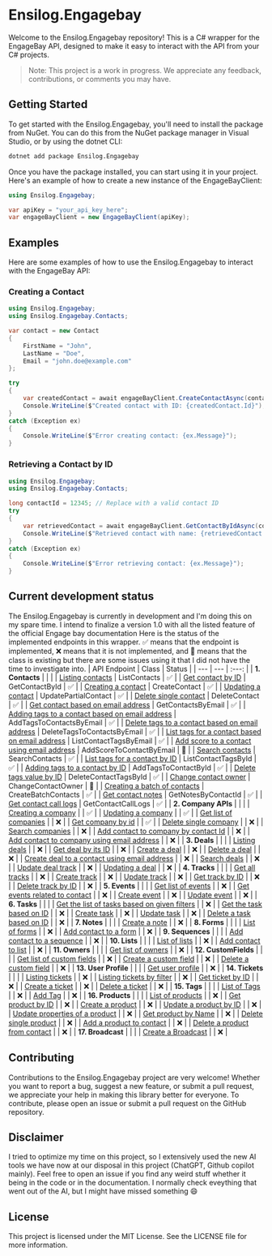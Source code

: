 # Ensilog.Engagebay
Welcome to the Ensilog.Engagebay repository! This is a C# wrapper for the EngageBay API, designed to make it easy to interact with the API from your C# projects.
> Note: This project is a work in progress. We appreciate any feedback, contributions, or comments you may have.

## Getting Started
To get started with the Ensilog.Engagebay, you'll need to install the package from NuGet. You can do this from the NuGet package manager in Visual Studio, or by using the dotnet CLI:

```bash
dotnet add package Ensilog.Engagebay
```

Once you have the package installed, you can start using it in your project. Here's an example of how to create a new instance of the EngageBayClient:

```csharp
using Ensilog.Engagebay;

var apiKey = "your_api_key_here";
var engageBayClient = new EngageBayClient(apiKey);
```

## Examples
Here are some examples of how to use the Ensilog.Engagebay to interact with the EngageBay API:

### Creating a Contact

```csharp
using Ensilog.Engagebay;
using Ensilog.Engagebay.Contacts;

var contact = new Contact
{
    FirstName = "John",
    LastName = "Doe",
    Email = "john.doe@example.com"
};

try
{
    var createdContact = await engageBayClient.CreateContactAsync(contact);
    Console.WriteLine($"Created contact with ID: {createdContact.Id}");
}
catch (Exception ex)
{
    Console.WriteLine($"Error creating contact: {ex.Message}");
}
```

### Retrieving a Contact by ID
```csharp
using Ensilog.Engagebay;
using Ensilog.Engagebay.Contacts;

long contactId = 12345; // Replace with a valid contact ID
try
{
    var retrievedContact = await engageBayClient.GetContactByIdAsync(contactId);
    Console.WriteLine($"Retrieved contact with name: {retrievedContact.FirstName} {retrievedContact.LastName}");
}
catch (Exception ex)
{
    Console.WriteLine($"Error retrieving contact: {ex.Message}");
}
```

## Current development status
The Ensilog.Engagebay is currently in development and I'm doing this on my spare time. I intend to finalize a version 1.0 with all the listed feature of the official Engage bay documentation
Here is the status of the implemented endpoints in this wrapper. ✅ means that the endpoint is implemented, ❌ means that it is not implemented, and 🚧 means that the class is existing but there are some issues using it that I did not have the time to investigate into.
| API Endpoint | Class | Status |
| --- | --- | :---: |
| **1. Contacts** | | |
| [Listing contacts](https://github.com/engagebay/restapi#11-listing-contacts) | ListContacts | ✅ |
| [Get contact by ID](https://github.com/engagebay/restapi#12-get-contact-by-id) | GetContactById | ✅ |
| [Creating a contact](https://github.com/engagebay/restapi#13-creating-a-contact) | CreateContact | ✅ |
| [Updating a contact](https://github.com/engagebay/restapi#14-update-properties-of-a-contact-by-id-partial-update) | UpdatePartialContact | ✅ |
| [Delete single contact](https://github.com/engagebay/restapi#15-delete-single-contact) | DeleteContact | ✅ |
| [Get contact based on email address](https://github.com/engagebay/restapi#115-get-contact-based-on-email-address) | GetContactsByEmail | ✅ |
| [Adding tags to a contact based on email address](https://github.com/engagebay/restapi#16-adding-tags-to-a-contact-based-on-email-address) | AddTagsToContactsByEmail | ✅ |
| [Delete tags to a contact based on email address](https://github.com/engagebay/restapi#17-delete-tags-to-a-contact-based-on-email-address) | DeleteTagsToContactsByEmail | ✅ |
| [List tags for a contact based on email address](https://github.com/engagebay/restapi#18-list-tags-for-a-contact-based-on-email-address) | ListContactTagsByEmail | ✅ |
| [Add score to a contact using email address](https://github.com/engagebay/restapi#19-add-score-to-a-contact-using-email-address) | AddScoreToContactByEmail | 🚧 |
| [Search contacts](https://github.com/engagebay/restapi#110-search-contacts) | SearchContacts | ✅ |
| [List tags for a contact by ID](https://github.com/engagebay/restapi#111-list-tags-for-a-contact-by-id) | ListContactTagsById | ✅ |
| [Adding tags to a contact by ID](https://github.com/engagebay/restapi#112-adding-tags-to-a-contact-by-id) | AddTagsToContactById | ✅ |
| [Delete tags value by ID](https://github.com/engagebay/restapi#113-delete-tags-value-by-id) | DeleteContactTagsById | ✅ |
| [Change contact owner](https://github.com/engagebay/restapi#114-change-contact-owner) | ChangeContactOwner | 🚧 |
| [Creating a batch of contacts](https://github.com/engagebay/restapi#116-creating-a-batch-of-contacts) | CreateBatchContacts | ✅ |
| [Get contact notes](https://github.com/engagebay/restapi#117-get-contact-notes) | GetNotesByContactId | ✅ |
| [Get contact call logs](https://github.com/engagebay/restapi#118-get-contact-call-logs) | GetContactCallLogs | ✅ |
| **2. Company APIs** | | |
| [Creating a company](https://github.com/engagebay/restapi#21-creating-a-company) | | ✅ |
| [Updating a company](https://github.com/engagebay/restapi#22-update-properties-of-a-company-by-id-partial-update) | | ✅ |
| [Get list of companies](https://github.com/engagebay/restapi#23-get-list-of-companies) | | ❌ |
| [Get company by id](https://github.com/engagebay/restapi#24-get-company-by-id) | | ✅ |
| [Delete single company](https://github.com/engagebay/restapi#25-delete-single-company) | | ❌ |
| [Search companies](https://github.com/engagebay/restapi#26-search-companies) | | ❌ |
| [Add contact to company by contact Id](https://github.com/engagebay/restapi#27-add-contact-to-company-by-contact-id) | | ❌ |
| [Add contact to company using email address](https://github.com/engagebay/restapi#28-add-contact-to-company-using-email-address) | | ❌ |
| **3. Deals** | | |
| [Listing deals](https://github.com/engagebay/restapi#31-listing-deals) | | ❌ |
| [Get deal by its ID](https://github.com/engagebay/restapi#32-get-deal-by-its-id) | | ❌ |
| [Create a deal](https://github.com/engagebay/restapi#33-create-a-deal) | | ❌ |
| [Delete a deal](https://github.com/engagebay/restapi#34-delete-a-deal) | | ❌ |
| [Create deal to a contact using email address](https://github.com/engagebay/restapi#35-create-deal-to-a-contact-using-email-address) | | ❌ |
| [Search deals](https://github.com/engagebay/restapi#36-search-deals) | | ❌ |
| [Update deal track](https://github.com/engagebay/restapi#37-update-deal-track) | | ❌ |
| [Updating a deal](https://github.com/engagebay/restapi#38-update-properties-of-a-deal-by-id-partial-update) | | ❌ |
| **4. Tracks** | | |
| [Get all tracks](https://github.com/engagebay/restapi#41-get-all-tracks) | | ❌ |
| [Create track](https://github.com/engagebay/restapi#42-create-track) | | ❌ |
| [Update track](https://github.com/engagebay/restapi#43-update-track) | | ❌ |
| [Get track by ID](https://github.com/engagebay/restapi#44-get-track-by-id) | | ❌ |
| [Delete track by ID](https://github.com/engagebay/restapi#45-delete-track-by-id) | | ❌ |
| **5. Events** | | |
| [Get list of events](https://github.com/engagebay/restapi#51-get-list-of-events) | | ❌ |
| [Get events related to contact](https://github.com/engagebay/restapi#52-get-events-related-to-contact) | | ❌ |
| [Create event](https://github.com/engagebay/restapi#53-create-event) | | ❌ |
| [Update event](https://github.com/engagebay/restapi#54-update-event) | | ❌ |
| **6. Tasks** | | |
| [Get the list of tasks based on given filters](https://github.com/engagebay/restapi#61-get-the-list-of-tasks-based-on-given-filters) | | ❌ |
| [Get the task based on ID](https://github.com/engagebay/restapi#62-get-the-task-based-on-id) | | ❌ |
| [Create task](https://github.com/engagebay/restapi#63-create-task) | | ❌ |
| [Update task](https://github.com/engagebay/restapi#64-update-task) | | ❌ |
| [Delete a task based on ID](https://github.com/engagebay/restapi#65-delete-a-task-based-on-id) | | ❌ |
| **7. Notes** | | |
| [Create a note](https://github.com/engagebay/restapi#71-create-a-note) | | ❌ |
| **8. Forms** | | |
| [List of forms](https://github.com/engagebay/restapi#81-list-of-forms) | | ❌ |
| [Add contact to a form](https://github.com/engagebay/restapi#82-add-contact-to-a-form) | | ❌ |
| **9. Sequences** | | |
| [Add contact to a sequence](https://github.com/engagebay/restapi#91-add-contact-to-a-sequence) | | ❌ |
| **10. Lists** | | |
| [List of lists](https://github.com/engagebay/restapi#101-list-of-lists) | | ❌ |
| [Add contact to list](https://github.com/engagebay/restapi#102-add-contact-to-list) | | ❌ |
| **11. Owners** | | |
| [Get list of owners](https://github.com/engagebay/restapi#111-get-list-of-owners) | | ❌ |
| **12. CustomFields** | | |
| [Get list of custom fields](https://github.com/engagebay/restapi#121-get-list-of-custom-fields) | | ❌ |
| [Create a custom field](https://github.com/engagebay/restapi#122-create-a-custom-field) | | ❌ |
| [Delete a custom field](https://github.com/engagebay/restapi#123-delete-a-custom-field-) | | ❌ |
| **13. User Profile** | | |
| [Get user profile](https://github.com/engagebay/restapi#131-get-user-profile-) | | ❌ |
| **14. Tickets** | | |
| [Listing tickets](https://github.com/engagebay/restapi#141-get-list-of-tickets) | | ❌ |
| [Listing tickets by filter](https://github.com/engagebay/restapi#142-get-list-of-tickets-by-filter) | | ❌ |
| [Get ticket by ID](https://github.com/engagebay/restapi#145-get-ticket-by-id) | | ❌ |
| [Create a ticket](https://github.com/engagebay/restapi#143-create-a-ticket) | | ❌ |
| [Delete a ticket](https://github.com/engagebay/restapi#144-delete-a-ticket) | | ❌ |
| **15. Tags** | | |
| [List of Tags](https://github.com/engagebay/restapi#151-list-of-tags) | | ❌ |
| [Add Tag](https://github.com/engagebay/restapi#152-add-tag) | | ❌ |
| **16. Products** | | |
| [List of products](https://github.com/engagebay/restapi#161-list-of-products) | | ❌ |
| [Get product by ID](https://github.com/engagebay/restapi#162-get-product-by-id) | | ❌ |
| [Create a product](https://github.com/engagebay/restapi#163-creating-a-product) | | ❌ |
| [Update a product by ID](https://github.com/engagebay/restapi#164-update-a-product-by-id) | | ❌ |
| [Update properties of a product](https://github.com/engagebay/restapi#165-update-properties-of-a-product-by-id-partial-update) | | ❌ |
| [Get product by Name](https://github.com/engagebay/restapi#166-get-product-by-name) | | ❌ |
| [Delete single product](https://github.com/engagebay/restapi#167-delete-single-product) | | ❌ |
| [Add a product to contact](https://github.com/engagebay/restapi#168-add-a-product-to-contact) | | ❌ |
| [Delete a product from contact](https://github.com/engagebay/restapi#169-delete-a-product-from-contact) | | ❌ |
| **17. Broadcast** | | |
| [Create a Broadcast](https://github.com/engagebay/restapi#171-creating-a-broadcast) | | ❌ |


## Contributing
Contributions to the Ensilog.Engagebay project are very welcome! Whether you want to report a bug, suggest a new feature, or submit a pull request, we appreciate your help in making this library better for everyone.
To contribute, please open an issue or submit a pull request on the GitHub repository.

## Disclaimer
I tried to optimize my time on this project, so I extensively used the new AI tools we have now at our disposal in this project (ChatGPT, Github copilot mainly). Feel free to open an issue if you find any weird stuff whether it being in the code or in the documentation.
I normally check eveything that went out of the AI, but I might have missed something 😄

## License
This project is licensed under the MIT License. See the LICENSE file for more information.